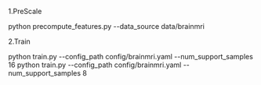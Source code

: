 1.PreScale

python precompute_features.py --data_source data/brainmri

2.Train

python train.py --config_path config/brainmri.yaml --num_support_samples 16
python train.py --config_path config/brainmri.yaml --num_support_samples 8